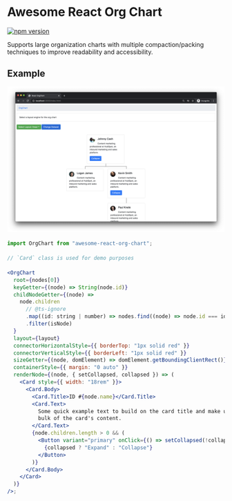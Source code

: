 # Awesome React Org Chart

[![npm version](https://badge.fury.io/js/awesome-react-org-chart.svg)](https://badge.fury.io/js/awesome-react-org-chart)

Supports large organization charts with multiple compaction/packing techniques to improve readability and accessibility.

## Example

![](./screenshot.png)

```jsx
import OrgChart from "awesome-react-org-chart";

// `Card` class is used for demo purposes

<OrgChart
  root={nodes[0]}
  keyGetter={(node) => String(node.id)}
  childNodeGetter={(node) =>
    node.children
      // @ts-ignore
      .map((id: string | number) => nodes.find((node) => node.id === id))
      .filter(isNode)
  }
  layout={layout}
  connectorHorizontalStyle={{ borderTop: "1px solid red" }}
  connectorVerticalStyle={{ borderLeft: "1px solid red" }}
  sizeGetter={(node, domElement) => domElement.getBoundingClientRect()}
  containerStyle={{ margin: "0 auto" }}
  renderNode={(node, { setCollapsed, collapsed }) => (
    <Card style={{ width: "18rem" }}>
      <Card.Body>
        <Card.Title>ID #{node.name}</Card.Title>
        <Card.Text>
          Some quick example text to build on the card title and make up the
          bulk of the card's content.
        </Card.Text>
        {node.children.length > 0 && (
          <Button variant="primary" onClick={() => setCollapsed(!collapsed)}>
            {collapsed ? "Expand" : "Collapse"}
          </Button>
        )}
      </Card.Body>
    </Card>
  )}
/>;
```
